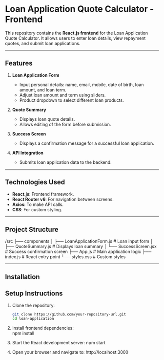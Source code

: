 # Loan Application Quote Calculator - Frontend

This repository contains the **React.js frontend** for the Loan Application Quote Calculator. It allows users to enter loan details, view repayment quotes, and submit loan applications.

---

## **Features**

1. **Loan Application Form**
   - Input personal details: name, email, mobile, date of birth, loan amount, and loan term.
   - Adjust loan amount and term using sliders.
   - Product dropdown to select different loan products.

2. **Quote Summary**
   - Displays loan quote details.
   - Allows editing of the form before submission.

3. **Success Screen**
   - Displays a confirmation message for a successful loan application.

4. **API Integration**
   - Submits loan application data to the backend.

---

## **Technologies Used**

- **React.js**: Frontend framework.
- **React Router v6**: For navigation between screens.
- **Axios**: To make API calls.
- **CSS**: For custom styling.

---

## **Project Structure**

/src ├── components │ ├── LoanApplicationForm.js # Loan input form │ ├── QuoteSummary.js # Displays loan summary │ └── SuccessScreen.jsx # Success confirmation screen ├── App.js # Main application logic ├── index.js # React entry point └── styles.css # Custom styles

---

## **Installation**

## **Setup Instructions**

1. Clone the repository:

   ```bash
   git clone https://github.com/your-repository-url.git
   cd loan-application

2. Install frontend dependencies:   
    npm install

3. Start the React development server:
    npm start

4. Open your browser and navigate to:
    http://localhost:3000

